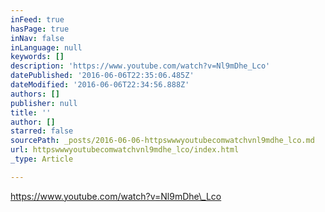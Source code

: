 ```yaml
---
inFeed: true
hasPage: true
inNav: false
inLanguage: null
keywords: []
description: 'https://www.youtube.com/watch?v=Nl9mDhe_Lco'
datePublished: '2016-06-06T22:35:06.485Z'
dateModified: '2016-06-06T22:34:56.888Z'
authors: []
publisher: null
title: ''
author: []
starred: false
sourcePath: _posts/2016-06-06-httpswwwyoutubecomwatchvnl9mdhe_lco.md
url: httpswwwyoutubecomwatchvnl9mdhe_lco/index.html
_type: Article

---
```

https://www.youtube.com/watch?v=Nl9mDhe\_Lco